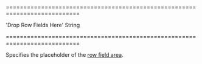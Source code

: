 <!--**
/*-------------------------------------------
    Auto-generated file. Do not modify.
-------------------------------------------

**-->
===========================================================================
<!--default-->'Drop Row Fields Here'<!--/default-->
<!--type-->String<!--/type-->
===========================================================================

<!--shortDescription-->
Specifies the placeholder of the [row field area](/Documentation/Guide/Widgets/PivotGrid/Visual_Elements/#Field_Panel).
<!--/shortDescription-->

<!--fullDescription-->

<!--/fullDescription-->